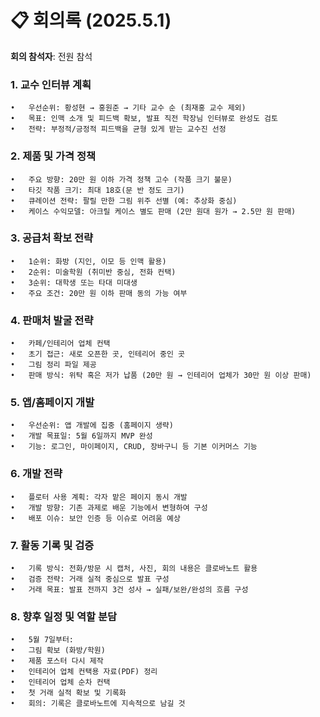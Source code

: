 # 📋 회의록 (2025.5.1)

**회의 참석자**: 전원 참석 

### 1. 교수 인터뷰 계획
	•	우선순위: 황성현 → 홍원준 → 기타 교수 순 (최재홍 교수 제외)
	•	목표: 인맥 소개 및 피드백 확보, 발표 직전 학장님 인터뷰로 완성도 검토
	•	전략: 부정적/긍정적 피드백을 균형 있게 받는 교수진 선정

### 2. 제품 및 가격 정책
	•	주요 방향: 20만 원 이하 가격 정책 고수 (작품 크기 불문)
	•	타깃 작품 크기: 최대 18호(문 반 정도 크기)
	•	큐레이션 전략: 팔릴 만한 그림 위주 선별 (예: 추상화 중심)
	•	케이스 수익모델: 아크릴 케이스 별도 판매 (2만 원대 원가 → 2.5만 원 판매)
 
### 3. 공급처 확보 전략
	•	1순위: 화방 (지인, 이모 등 인맥 활용)
	•	2순위: 미술학원 (취미반 중심, 전화 컨택)
	•	3순위: 대학생 또는 타대 미대생
	•	주요 조건: 20만 원 이하 판매 동의 가능 여부

### 4. 판매처 발굴 전략
	•	카페/인테리어 업체 컨택
	•	초기 접근: 새로 오픈한 곳, 인테리어 중인 곳
	•	그림 정리 파일 제공
	•	판매 방식: 위탁 혹은 저가 납품 (20만 원 → 인테리어 업체가 30만 원 이상 판매)
 
### 5. 앱/홈페이지 개발
	•	우선순위: 앱 개발에 집중 (홈페이지 생략)
	•	개발 목표일: 5월 6일까지 MVP 완성
	•	기능: 로그인, 마이페이지, CRUD, 장바구니 등 기본 이커머스 기능

### 6. 개발 전략
	•	플로터 사용 계획: 각자 맡은 페이지 동시 개발
	•	개발 방향: 기존 과제로 배운 기능에서 변형하여 구성
	•	배포 이슈: 보안 인증 등 이슈로 어려움 예상

### 7. 활동 기록 및 검증
	•	기록 방식: 전화/방문 시 캡처, 사진, 회의 내용은 클로바노트 활용
	•	검증 전략: 거래 실적 중심으로 발표 구성
	•	거래 목표: 발표 전까지 3건 성사 → 실패/보완/완성의 흐름 구성

### 8. 향후 일정 및 역할 분담
	•	5월 7일부터:
	•	그림 확보 (화방/학원)
	•	제품 포스터 다시 제작
	•	인테리어 업체 컨택용 자료(PDF) 정리
	•	인테리어 업체 순차 컨택
	•	첫 거래 실적 확보 및 기록화
	•	회의: 기록은 클로바노트에 지속적으로 남길 것
